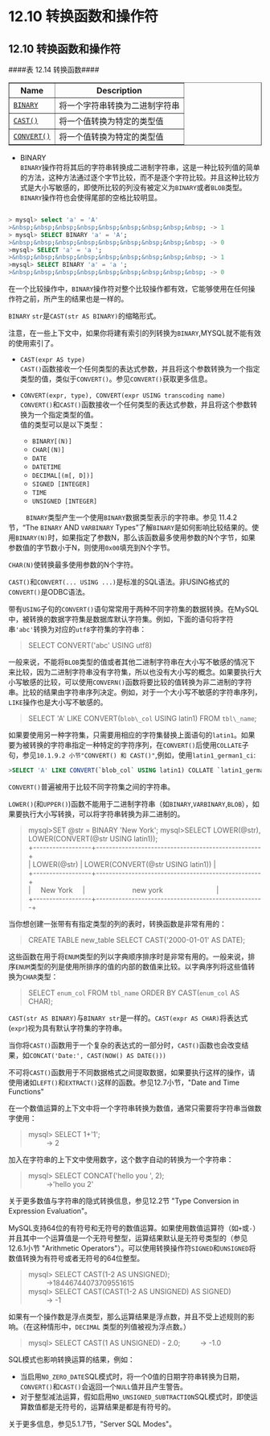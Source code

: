 # 12.10 转换函数和操作符

## 12.10 转换函数和操作符
####表 12.14 转换函数####
<table summary="Cast Functions" border="1"><colgroup><col class="name"><col class="description"></colgroup><thead>
<tr><th scope="col">Name</th><th scope="col">Description</th></tr></thead><tbody><tr><td scope="row"><a class="link" href="#operator_binary"><code class="literal">BINARY</code></a></td><td>将一个字符串转换为二进制字符串</td></tr><tr><td scope="row"><a class="link" href="#function_cast"><code class="literal">CAST()</code></a></td><td>将一个值转换为特定的类型值</td></tr><tr><td scope="row"><a class="link" href="#function_convert"><code class="literal">CONVERT()</code></a></td><td>将一个值转换为特定的类型值</td></tr></tbody>
</table>


* <a name="operator_binary">BINARY</a>  
  `BINARY`操作符将其后的字符串转换成二进制字符串，这是一种比较列值的简单的方法，这种方法通过逐个字节比较，而不是逐个字符比较。并且这种比较方式是大小写敏感的，即使所比较的列没有被定义为`BINARY`或者`BLOB`类型。`BINARY`操作符也会使得尾部的空格比较明显。

```sql

> mysql> select 'a' = 'A'  
>&nbsp;&nbsp;&nbsp;&nbsp;&nbsp;&nbsp;&nbsp;&nbsp;&nbsp; -> 1  
> mysql> SELECT BINARY 'a' = 'A';  
>&nbsp;&nbsp;&nbsp;&nbsp;&nbsp;&nbsp;&nbsp;&nbsp;&nbsp; -> 0  
>mysql> SELECT 'a' = 'a ';  
>&nbsp;&nbsp;&nbsp;&nbsp;&nbsp;&nbsp;&nbsp;&nbsp;&nbsp; -> 1  
>mysql> SELECT BINARY 'a' = 'a ';  
>&nbsp;&nbsp;&nbsp;&nbsp;&nbsp;&nbsp;&nbsp;&nbsp;&nbsp; -> 0

```

在一个比较操作中，`BINARY`操作符对整个比较操作都有效，它能够使用在任何操作符之前，所产生的结果也是一样的。

`BINARY` `str`是`CAST(str AS BINARY)`的缩略形式。

注意，在一些上下文中，如果你将建有索引的列转换为`BINARY`,MYSQL就不能有效的使用索引了。

* <a name="function_cast">`CAST(expr AS type)`</a>  
`CAST()`函数接收一个任何类型的表达式参数，并且将这个参数转换为一个指定类型的值，类似于`CONVERT()`。参见`CONVERT()`获取更多信息。
* <a name="function_convert">`CONVERT(expr, type), CONVERT(expr USING transcoding name)`</a>  
`CONVERT()`和`CAST()`函数接收一个任何类型的表达式参数，并且将这个参数转换为一个指定类型的值。  
 值的类型可以是以下类型：

  * `BINARY[(N)]`
  * `CHAR[(N)]`
  * `DATE`
  * `DATETIME`
  * `DECIMAL[(m[, D])]`
  * `SIGNED [INTEGER]`
  * `TIME`
  * `UNSIGNED [INTEGER]`  

&ensp;&ensp;&ensp;&ensp;&ensp;`BINARY`类型产生一个使用`BINARY`数据类型表示的字符串。参见 11.4.2节，“The `BINARY` AND `VARBINARY` Types”了解`BINARY`是如何影响比较结果的。使用`BINARY(N)`时，如果指定了参数N，那么该函数最多使用参数的N个字节，如果参数值的字节数小于N，则使用`0x00`填充到N个字节。

`CHAR(N)`使转换最多使用参数的N个字符。

`CAST()`和`CONVERT(... USING ...)`是标准的SQL语法。非USING格式的`CONVERT()`是ODBC语法。

带有`USING`子句的`CONVERT()`语句常常用于两种不同字符集的数据转换。在MySQL中，被转换的数据字符集是数据库默认字符集。例如，下面的语句将字符串`'abc'`转换为对应的`utf8`字符集的字符串：

>SELECT CONVERT('abc' USING utf8)

一般来说，不能将`BLOB`类型的值或者其他二进制字符串在大小写不敏感的情况下来比较，因为二进制字符串没有字符集，所以也没有大小写的概念。如果要执行大小写敏感的比较，可以使用`CONVERN()`函数将要比较的值转换为非二进制的字符串。比较的结果由字符串序列决定。例如，对于一个大小写不敏感的字符串序列，`LIKE`操作也是大小写不敏感的。

> SELECT 'A' LIKE CONVERT(`blob\_col` USING latin1) FROM `tbl\_name`;
  
如果要使用另一种字符集，只需要用相应的字符集替换上面语句的`latin1`。如果要为被转换的字符串指定一种特定的字符序列，在`CONVERT()`后使用`COLLATE`子句，参见`10.1.9.2 小节"CONVERT() 和 CAST()"`,例如，使用`latin1_german1_ci`:
```sql
>SELECT 'A' LIKE CONVERT(`blob_col` USING latin1) COLLATE `latin1_german1_ci` FROM `tbl\_name`；
```

`CONVERT()`普遍被用于比较不同字符集之间的字符串。

`LOWER()`(和`UPPER()`)函数不能用于二进制字符串（如`BINARY`,`VARBINARY`,`BLOB`），如果要执行大小写转换，可以将字符串转换为非二进制的。
>mysql>SET @str = BINARY 'New York';
>mysql>SELECT LOWER(@str), LOWER(CONVERT(@str USING latin1));  
+------------------+---------------------------------------------------+  
| LOWER(@str) | LOWER(CONVERT(@str USING latin1)) |  
+------------------+---------------------------------------------------+   
|&nbsp;&nbsp;&nbsp;&nbsp;  New York  &nbsp;&nbsp;&nbsp;&nbsp;|&nbsp;&nbsp;&nbsp;&nbsp;&nbsp;&nbsp;&nbsp;&nbsp;&nbsp;&nbsp;&nbsp;&nbsp;&nbsp;&nbsp;&nbsp;&nbsp;&nbsp;&nbsp;&nbsp;&nbsp;&nbsp;&nbsp;&nbsp;&nbsp;new york     &nbsp;&nbsp;&nbsp;&nbsp;&nbsp;&nbsp;&nbsp;&nbsp;&nbsp;&nbsp;&nbsp;&nbsp;&nbsp;&nbsp;&nbsp;&nbsp;&nbsp;&nbsp;&nbsp;&nbsp;&nbsp;&nbsp;&nbsp;&nbsp;&nbsp;                      |  
+------------------+----------------------------------------------------+  

当你想创建一张带有有指定类型的列的表时，转换函数是非常有用的：
>CREATE TABLE new_table SELECT CAST('2000-01-01' AS DATE);

这些函数在用于将`ENUM`类型的列以字典顺序排序时是非常有用的。一般来说，排序`ENUM`类型的列是使用所排序的值的内部的数值来比较。以字典序列将这些值转换为`CHAR`类型：
>SELECT `enum_col` FROM `tbl_name` ORDER BY CAST(`enum_col` AS CHAR);

`CAST(str AS BINARY)`与`BINARY str`是一样的。`CAST(expr AS CHAR)`将表达式(`expr`)视为具有默认字符集的字符串。

当你将`CAST()`函数用于一个复杂的表达式的一部分时，`CAST()`函数也会改变结果，如`CONCAT('Date:', CAST(NOW() AS DATE()))`

不可将`CAST()`函数用于不同数据格式之间提取数据，如果要执行这样的操作，请使用诸如`LEFT()`和`EXTRACT()`这样的函数。参见12.7小节，"Date and Time Functions"

在一个数值运算的上下文中将一个字符串转换为数值，通常只需要将字符串当做数字使用：
>mysql> SELECT 1+'1';  
>&nbsp;&nbsp;&nbsp;&nbsp;&nbsp;&nbsp;&nbsp;&nbsp;&nbsp;-> 2

加入在字符串的上下文中使用数字，这个数字自动的转换为一个字符串：
>mysql> SELECT CONCAT('hello you ', 2);  
>&nbsp;&nbsp;&nbsp;&nbsp;&nbsp;&nbsp;&nbsp;&nbsp;&nbsp;->'hello you 2'

关于更多数值与字符串的隐式转换信息，参见12.2节 "Type Conversion in Expression Evaluation"。

MySQL支持64位的有符号和无符号的数值运算。如果使用数值运算符（如`+`或`-`）并且其中一个运算值是一个无符号整型，运算结果默认是无符号类型的（参见 12.6.1小节 "Arithmetic Operators"）。可以使用转换操作符`SIGNED`和`UNSIGNED`将数值转换为有符号或者无符号的64位整型。
>mysql> SELECT CAST(1-2 AS UNSIGNED);  
>&nbsp;&nbsp;&nbsp;&nbsp;&nbsp;&nbsp;&nbsp;&nbsp;&nbsp;->18446744073709551615  
>mysql> SELECT  CAST(CAST(1-2 AS UNSIGNED) AS SIGNED)  
>&nbsp;&nbsp;&nbsp;&nbsp;&nbsp;&nbsp;&nbsp;&nbsp;&nbsp;->
> -1

如果有一个操作数是浮点类型，那么运算结果是浮点数，并且不受上述规则的影响。（在这种情形中，`DECIMAL` 类型的列值被视为浮点数。）
>mysql> SELECT CAST(1 AS UNSIGNED) - 2.0;
> &nbsp;&nbsp;&nbsp;&nbsp;&nbsp;&nbsp;&nbsp;&nbsp;&nbsp;->
> -1.0

SQL模式也影响转换运算的结果，例如：  
  
* 当启用`NO_ZERO_DATE`SQL模式时，将一个0值的日期字符串转换为日期，`CONVERT()`和`CAST()`会返回一个`NULL`值并且产生警告。
* 对于整型减法运算，假如启用`NO_UNSIGNED_SUBTRACTION`SQL模式时，即使运算数值都是无符号的，运算结果是都是有符号的。

关于更多信息，参见5.1.7节，"Server SQL Modes"。






